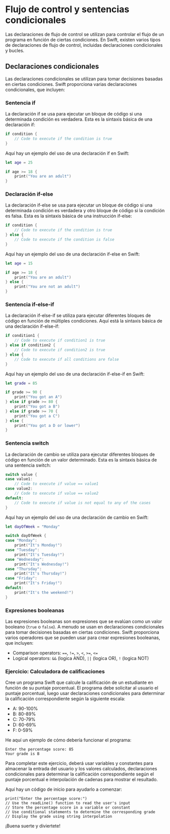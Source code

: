 # Flujo de control y sentencias condicionales

Las declaraciones de flujo de control se utilizan para controlar el flujo de un programa en función de ciertas condiciones. En Swift, existen varios tipos de declaraciones de flujo de control, incluidas declaraciones condicionales y bucles.

## Declaraciones condicionales

Las declaraciones condicionales se utilizan para tomar decisiones basadas en ciertas condiciones. Swift proporciona varias declaraciones condicionales, que incluyen:

### Sentencia if

La declaración if se usa para ejecutar un bloque de código si una determinada condición es verdadera. Esta es la sintaxis básica de una declaración if:

```swift
if condition {
    // Code to execute if the condition is true
}
```

Aquí hay un ejemplo del uso de una declaración if en Swift:

```swift
let age = 25

if age >= 18 {
    print("You are an adult")
}
```

### Declaración if-else

La declaración if-else se usa para ejecutar un bloque de código si una determinada condición es verdadera y otro bloque de código si la condición es falsa. Esta es la sintaxis básica de una instrucción if-else:

```swift
if condition {
    // Code to execute if the condition is true
} else {
    // Code to execute if the condition is false
}
```

Aquí hay un ejemplo del uso de una declaración if-else en Swift:

```swift
let age = 15

if age >= 18 {
    print("You are an adult")
} else {
    print("You are not an adult")
}
```

### Sentencia if-else-if

La declaración if-else-if se utiliza para ejecutar diferentes bloques de código en función de múltiples condiciones. Aquí está la sintaxis básica de una declaración if-else-if:

```swift
if condition1 {
    // Code to execute if condition1 is true
} else if condition2 {
    // Code to execute if condition2 is true
} else {
    // Code to execute if all conditions are false
}
```

Aquí hay un ejemplo del uso de una declaración if-else-if en Swift:

```swift
let grade = 85

if grade >= 90 {
    print("You got an A")
} else if grade >= 80 {
    print("You got a B")
} else if grade >= 70 {
    print("You got a C")
} else {
    print("You got a D or lower")
}
```

### Sentencia switch

La declaración de cambio se utiliza para ejecutar diferentes bloques de código en función de un valor determinado. Esta es la sintaxis básica de una sentencia switch:

```swift
switch value {
case value1:
    // Code to execute if value == value1
case value2:
    // Code to execute if value == value2
default:
    // Code to execute if value is not equal to any of the cases
}
```

Aquí hay un ejemplo del uso de una declaración de cambio en Swift:

```swift
let dayOfWeek = "Monday"

switch dayOfWeek {
case "Monday":
    print("It's Monday!")
case "Tuesday":
    print("It's Tuesday!")
case "Wednesday":
    print("It's Wednesday!")
case "Thursday":
    print("It's Thursday!")
case "Friday":
    print("It's Friday!")
default:
    print("It's the weekend!")
}
```

### Expresiones booleanas

Las expresiones booleanas son expresiones que se evalúan como un valor booleano (`true` o `false`). A menudo se usan en declaraciones condicionales para tomar decisiones basadas en ciertas condiciones. Swift proporciona varios operadores que se pueden usar para crear expresiones booleanas, que incluyen:

* Comparison operators: `==`, `!=`, `>`, `<`, `>=`, `<=`
* Logical operators: `&&` (logica AND), `||` (logica OR), `!` (logica NOT)

### Ejercicio: Calculadora de calificaciones

Cree un programa Swift que calcule la calificación de un estudiante en función de su puntaje porcentual. El programa debe solicitar al usuario el puntaje porcentual, luego usar declaraciones condicionales para determinar la calificación correspondiente según la siguiente escala:

* A: 90-100%
* B: 80-89%
* C: 70-79%
* D: 60-69%
* F: 0-59%

He aquí un ejemplo de cómo debería funcionar el programa:

```
Enter the percentage score: 85
Your grade is B
```

Para completar este ejercicio, deberá usar variables y constantes para almacenar la entrada del usuario y los valores calculados, declaraciones condicionales para determinar la calificación correspondiente según el puntaje porcentual e interpolación de cadenas para mostrar el resultado.

Aquí hay un código de inicio para ayudarlo a comenzar:

```
print("Enter the percentage score:")
// Use the readLine() function to read the user's input
// Store the percentage score in a variable or constant
// Use conditional statements to determine the corresponding grade
// Display the grade using string interpolation
```

¡Buena suerte y diviertete!
